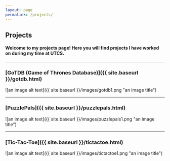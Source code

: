 ```yaml
---
layout: page
permalink: /projects/
---
```


## Projects

#### Welcome to my projects page! Here you will find projects I have worked on during my time at UTCS. 

****

### [GoTDB (Game of Thrones Database)]({{ site.baseurl }}/gotdb.html)
![an image alt text]({{ site.baseurl }}/images/gotdb1.png "an image title")

****

### [PuzzlePals]({{ site.baseurl }}/puzzlepals.html)
![an image alt text]({{ site.baseurl }}/images/puzzlepals1.png "an image title")

****

### [Tic-Tac-Toe]({{ site.baseurl }}/tictactoe.html)
![an image alt text]({{ site.baseurl }}/images/tictactoe1.png "an image title")